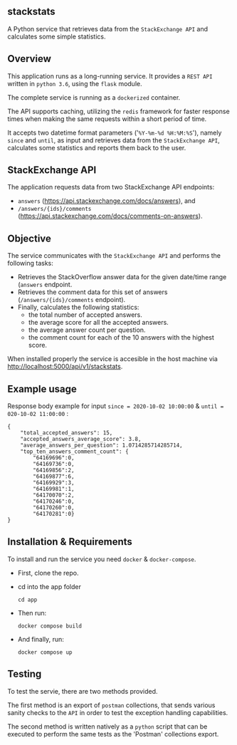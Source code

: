 
## stackstats

A Python service that retrieves data from the `StackExchange API` and calculates some simple statistics.

## Overview

This application runs as a long-running service. It provides a `REST API` written in `python 3.6`, using the `flask` module.

The complete service is running as a `dockerized` container.

The API supports caching, utilizing the `redis` framework for faster response times when making the same requests within a short period of time.

It accepts two datetime format parameters ('`%Y-%m-%d %H:%M:%S`'), namely `since` and `until`, as input and retrieves data from the `StackExchange API`, calculates some statistics and reports them back to the user.

## StackExchange API

The application requests data from two StackExchange API endpoints:
- `answers` (<https://api.stackexchange.com/docs/answers>), and
- `/answers/{ids}/comments` (<https://api.stackexchange.com/docs/comments-on-answers>).

## Objective

The service communicates with the `StackExchange API` and performs the following tasks:
- Retrieves the StackOverflow answer data for the given date/time range (`answers` endpoint.
- Retrieves the comment data for this set of answers (`/answers/{ids}/comments` endpoint).
- Finally, calculates the following statistics:
    - the total number of accepted answers.
    - the average score for all the accepted answers.
    - the average answer count per question.
    - the comment count for each of the 10 answers with the highest score.

When installed properly the service is accesible in the host machine via <http://localhost:5000/api/v1/stackstats>.

## Example usage

Response body example for input `since = 2020-10-02 10:00:00` & `until = 020-10-02 11:00:00` :

```
{
    "total_accepted_answers": 15,
    "accepted_answers_average_score": 3.8,
    "average_answers_per_question": 1.0714285714285714,
    "top_ten_answers_comment_count": {
    	"64169696":0,
    	"64169736":0,
    	"64169856":2,
    	"64169877":6,
    	"64169929":3,
    	"64169981":1,
    	"64170070":2,
    	"64170246":0,
    	"64170260":0,
    	"64170281":0}
}
```
## Installation & Requirements

To install and run the service you need `docker` & `docker-compose`.

- First, clone the repo.
- cd into the app folder
    ```
    cd app
    ```
- Then run:
    ```
    docker compose build
    ```

- And finally, run: 
    ```
    docker compose up
    ```

## Testing

To test the servie, there are two methods provided.

The first method is an export of `postman` collections, that sends various sanity checks to the `API` in order to test the exception handling capabilities.

The second method is written natively as a `python` script that can be executed to perform the same tests as the 'Postman' collections export.